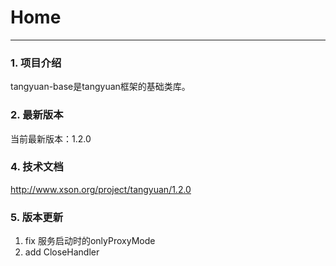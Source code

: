 # Home

------

### 1. 项目介绍

tangyuan-base是tangyuan框架的基础类库。

### 2. 最新版本

当前最新版本：1.2.0

### 4. 技术文档

<http://www.xson.org/project/tangyuan/1.2.0>

### 5. 版本更新

1. fix 服务启动时的onlyProxyMode
2. add CloseHandler


